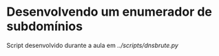 # Desenvolvendo um enumerador de subdomínios

Script desenvolvido durante a aula em *../scripts/dnsbrute.py*

